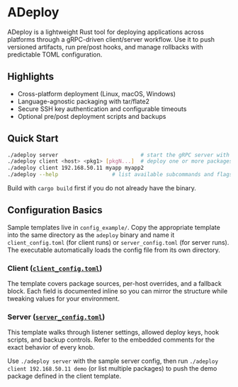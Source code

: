 # ADeploy

ADeploy is a lightweight Rust tool for deploying applications across platforms through a gRPC-driven client/server workflow. Use it to push versioned artifacts, run pre/post hooks, and manage rollbacks with predictable TOML configuration.

## Highlights
- Cross-platform deployment (Linux, macOS, Windows)
- Language-agnostic packaging with tar/flate2
- Secure SSH key authentication and configurable timeouts
- Optional pre/post deployment scripts and backups

## Quick Start
```bash
./adeploy server                          # start the gRPC server with server_config.toml
./adeploy client <host> <pkg1> [pkgN...]  # deploy one or more packages from client_config.toml
./adeploy client 192.168.50.11 myapp myapp2
./adeploy --help                 # list available subcommands and flags
```
Build with `cargo build` first if you do not already have the binary.

## Configuration Basics
Sample templates live in `config_example/`. Copy the appropriate template into the same directory as the `adeploy` binary and name it `client_config.toml` (for client runs) or `server_config.toml` (for server runs). The executable automatically loads the config file from its own directory.

### Client ([`client_config.toml`](config_example/client_config.toml))
The template covers package sources, per-host overrides, and a fallback block. Each field is documented inline so you can mirror the structure while tweaking values for your environment.

### Server ([`server_config.toml`](config_example/server_config.toml))
This template walks through listener settings, allowed deploy keys, hook scripts, and backup controls. Refer to the embedded comments for the exact behavior of every knob.

Use `./adeploy server` with the sample server config, then run `./adeploy client 192.168.50.11 demo` (or list multiple packages) to push the demo package defined in the client template.
